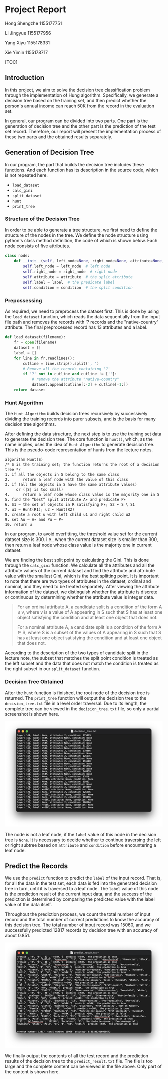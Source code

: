 # Project Report

Hong Shengzhe  1155177751

Li Jingyue             1155177956

Yang Xiyu             1155178331

Xie Yimin              1155178717





[TOC]

## Introduction

In this project, we aim to solve the decision tree classification problem through the implementation of Hung algorithm. Specifically, we generate a decision tree based on the training set, and then predict whether the person's annual income can reach 50K from the record in the evaluation set.

In general, our program can be divided into two parts. One part is the generation of decision tree and the other part is the prediction of the test set record. Therefore, our report will present the implementation process of these two parts and the obtained results separately.



## Generation of Decision Tree

In our program, the part that builds the decision tree includes these functions. And each function has its description in the source code, which is not repeated here.

- `load_dataset`
- `calc_gini`
- `split_dataset`
- `hunt`
- `print_tree`



### Structure of the Decision Tree

In order to be able to generate a tree structure, we first need to define the structure of the nodes in the tree. We define the node structure using python's class method definition, the code of which is shown below. Each node consists of five attributes.

```python
class node:
    def __init__(self, left_node=None, right_node=None, attribute=None, label=None, condition=None):
        self.left_node = left_node  # left node
        self.right_node = right_node  # right node
        self.attribute = attribute  # the split attribute
        self.label = label  # the predicate label
        self.condition = condition  # the split condition
```



### Prepossessing

As required, we need to preprocess the dataset first. This is done by using the `load_dataset` function, which reads the data sequentially from the input file path and removes the records with '? records and the "native-country" attribute. The final preprocessed record has 13 attributes and a label.

```python
def load_dataset(filename):
    fr = open(filename)
    dataset = []
    label = []
    for line in fr.readlines():
        cutline = line.strip().split(', ')
        # Remove all the records containing '?'
        if '?' not in cutline and cutline != ['']:
            # remove the attribute "native-country"
            dataset.append(cutline[:-2] + cutline[-1:])
    return dataset
```



### Hunt Algorithm

The `Hunt Algorithm` builds decision trees recursively by successively dividing the training records into purer subsets, and is the basis for many decision tree algorithms.

After defining the data structure, the next step is to use the training set data to generate the decision tree. The core function is `hunt()`, which, as the name implies, uses the idea of `Hunt Algorithm` to generate decision tree. This is the pseudo-code representation of hunts from the lecture notes.

```
algorithm Hunt(S)
/* S is the training set; the function returns the root of a decision tree */
1. if all the objects in S belong to the same class
2. 		return a leaf node with the value of this class
3. if (all the objects in S have the same attribute values)
	 or (|S| is too small)
4. 		return a leaf node whose class value is the majority one in S
5. find the “best” split attribute A∗ and predicate P∗
6. S1 ← the set of objects in R satisfying P∗; S2 ← S \ S1
7. u1 ← Hunt(R1); u2 ← Hunt(R2)
8. create a root u with left child u1 and right child u2
9. set Au ← A∗ and Pu ← P∗
10. return u
```

In our program, to avoid overfitting, the threshold value set for the current dataset size is 300. i.e., when the current dataset size is smaller than 300, then return a leaf node whose class value is the majority one in current dataset.

We are finding the best split point by calculating the Gini. This is done through the `calc_gini` function. We calculate all the attributes and all the attribute values of the current dataset and find the attribute and attribute value with the smallest Gini, which is the best splitting point. It is important to note that there are two types of attributes in the dataset, ordinal and nominal, and they need to be treated separately. After viewing the attribute information of the dataset, we distinguish whether the attribute is discrete or continuous by determining whether the attribute value is integer data.



> For an ordinal attribute A, a candidate split is a condition of the form A ≤ v, where v is a value of A appearing in S such that S has at least one object satisfying the condition and at least one object that does not. 
>
> For a nominal attribute A, a candidate split is a condition of the form A ∈ S, where S is a subset of the values of A appearing in S such that S has at least one object satisfying the condition and at least one object that does not.

According to the description of the two types of candidate split in the lecture note, the subset that matches the split point condition is treated as the left subset and the data that does not match the condition is treated as the right subset in our `split_dataset` function.



### Decision Tree Obtained

After the `hunt` function is finished, the root node of the decision tree is returned. The `print_tree` function will output the decision tree to the `decision_tree.txt` file in a level order traversal. Due to its length, the complete tree can be viewed in the `decision_tree.txt` file, so only a partial screenshot is shown here.

![decision_tree](./decision_tree.jpg)

 The node is not a leaf node, if the `label` value of this node in the decision tree is `None`. It is necessary to decide whether to continue traversing the left or right subtree based on `attribute` and `condition` before encountering a leaf node. 



## Predict the Records

We use the `predict` function to predict the `label` of the input record. That is, for all the data in the test set, each data is fed into the generated decision tree in turn, until it is traversed to a leaf node.  The `label` value of this node is the prediction result of the current input data, and the success of the prediction is determined by comparing the predicted value with the label value of the data itself.

Throughout the prediction process, we count the total number of input record and the total number of correct predictions to know the accuracy of this decision tree. The total number of input record was 15060, and we successfully predicted 12817 records by decision tree with an accuracy of about 0.851.

![predict_result](./predict_result.jpg)

We finally output the contents of all the test record and the prediction results of the decision tree to the `predict_result.txt` file. The file is too large and the complete content can be viewed in the file above. Only part of the content is shown here.